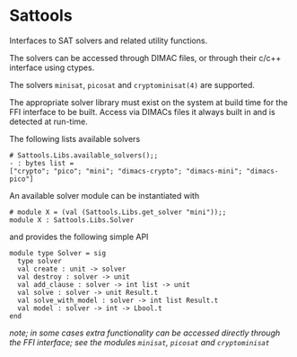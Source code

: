 # Sattools

Interfaces to SAT solvers and related utility functions.

The solvers can be accessed through DIMAC files, or through
their c/c++ interface using ctypes.

The solvers `minisat`, `picosat` and `cryptominisat(4)` are
supported.

The appropriate solver library must exist on the system at
build time for the FFI interface to be built.  Access via
DIMACs files it always built in and is detected at run-time.

The following lists available solvers

```
# Sattools.Libs.available_solvers();;
- : bytes list =
["crypto"; "pico"; "mini"; "dimacs-crypto"; "dimacs-mini"; "dimacs-pico"] 
```

An available solver module can be instantiated with

```
# module X = (val (Sattools.Libs.get_solver "mini"));;
module X : Sattools.Libs.Solver
```

and provides the following simple API

```
module type Solver = sig
  type solver
  val create : unit -> solver
  val destroy : solver -> unit
  val add_clause : solver -> int list -> unit
  val solve : solver -> unit Result.t
  val solve_with_model : solver -> int list Result.t
  val model : solver -> int -> Lbool.t
end
```

*note; in some cases extra functionality can be accessed directly through
the FFI interface; see the modules `minisat`, `picosat` and `cryptominisat`*

